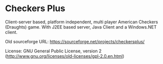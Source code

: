 # Checkers Plus
Client-server based, platform independent, multi player American Checkers (Draughts) game. With J2EE based server, Java Client and a Windows.NET client.

Old sourceforge URL: https://sourceforge.net/projects/checkersplus/

License: GNU General Public License, version 2 (http://www.gnu.org/licenses/old-licenses/gpl-2.0.en.html)
